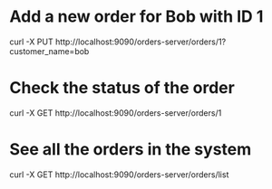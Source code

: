 # Add a new order for Bob with ID 1
curl -X PUT http://localhost:9090/orders-server/orders/1?customer_name=bob 

# Check the status of the order
curl -X GET http://localhost:9090/orders-server/orders/1 

# See all the orders in the system
curl -X GET http://localhost:9090/orders-server/orders/list